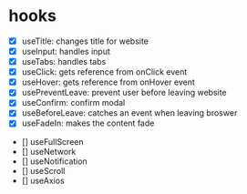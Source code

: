 # hooks

- [x] useTitle: changes title for website
- [x] useInput: handles input
- [x] useTabs: handles tabs
- [x] useClick: gets reference from onClick event
- [x] useHover: gets reference from onHover event
- [x] usePreventLeave: prevent user before leaving website
- [x] useConfirm: confirm modal
- [x] useBeforeLeave: catches an event when leaving broswer
- [x] useFadeIn: makes the content fade
- [] useFullScreen
- [] useNetwork
- [] useNotification
- [] useScroll
- [] useAxios
